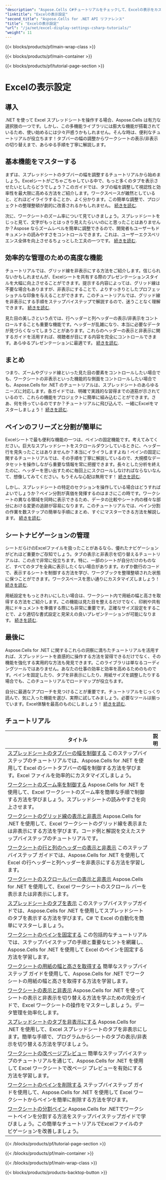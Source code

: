 ```yaml
---
"description": "Aspose.Cells C#チュートリアルをチェックして、Excelの表示をカスタマイズしましょう。フォント、色、書式を変更して、魅力的なレポートを作成できます。"
"linktitle": "Excelの表示設定"
"second_title": "Aspose.Cells for .NET API リファレンス"
"title": "Excelの表示設定"
"url": "/ja/net/excel-display-settings-csharp-tutorials/"
"weight": 11
---
```


{{< blocks/products/pf/main-wrap-class >}}

{{< blocks/products/pf/main-container >}}

{{< blocks/products/pf/tutorial-page-section >}}

# Excelの表示設定

## 導入

.NET を使って Excel スプレッドシートを操作する場合、Aspose.Cells は有力な選択肢の一つです。しかし、この多機能ライブラリには膨大な機能が搭載されているため、使い始めるには少々戸惑うかもしれません。そんな時は、便利なチュートリアルが役立ちます！タブバーの幅の調整からワークシートの表示/非表示の切り替えまで、あらゆる手順を丁寧に解説します。

## 基本機能をマスターする

まずは、スプレッドシートのタブバーの幅を調整するチュートリアルから始めましょう。Excelシートがごちゃごちゃしている中で、もっと多くのタブを表示させたいとしたらどうでしょう？このガイドでは、タブの幅を調整して視認性と効率性を最大限に高める方法をご紹介します。ワークスペースが雑然としていると、どれほどイライラすることか、よく分かります。この簡単な調整で、プロジェクトの整理整頓が劇的に改善されるかもしれません。 [続きを読む](./control-tab-bar-width-of-spreadsheet/).

次に、ワークシートのズーム率について見ていきましょう。スプレッドシートをじっと見て、文字がもっとはっきり見えたらいいのにと思ったことはありませんか？Aspose ならズームレベルを簡単に調整できるので、開発者もユーザーもドキュメントの読みやすさをコントロールできます。これは、ユーザーエクスペリエンス全体を向上させるちょっとした工夫の一つです。 [続きを読む](./controll-zoom-factor-of-worksheet/). 

## 効率的な管理のための高度な機能

チュートリアルでは、グリッド線を非表示にする方法をご紹介します。信じられないかもしれませんが、Excelシートを共有する際のプレゼンテーションスタイルを大幅に向上させることができます。提示する内容によっては、グリッド線は不要な場合もありますが、非表示にすることで、よりすっきりとしたプロフェッショナルな印象を与えることができます。このチュートリアルでは、グリッド線を非表示にする手順をステップバイステップで解説するので、迷うことなく理解できます。 [続きを読む](./display-and-hide-gridlines-of-worksheet/).

見た目の美しさという点では、行ヘッダーと列ヘッダーの表示/非表示をコントロールすることも重要な機能です。ヘッダーが乱雑になり、本当に必要なデータが見づらくなってしまうことがあります。これらのヘッダーの表示と非表示に関するガイドを活用すれば、視聴者が目にする内容を完全にコントロールできます。あらゆるプレゼンテーションに最適です。 [続きを読む](./display-and-hide-row-column-headers-of-worksheet/).

## まとめ

つまり、ズームやグリッド線といった見た目の要素をコントロールしたい場合でも、ワークシートの非表示といった機能的な側面をコントロールしたい場合でも、Aspose.Cells for .NET のチュートリアルは、スプレッドシートのあらゆるニーズに対応します。各ガイドでは、明確で実践的な習得までの道筋が示されているので、これらの機能をプロジェクトに簡単に組み込むことができます。さあ、何を待っているのですか？チュートリアルに飛び込んで、一緒にExcelをマスターしましょう！ [続きを読む](./hide-and-unhide-worksheet/).

## ペインのフリーズと分割が簡単に

Excelシートで最も便利な機能の一つは、ペインの固定機能です。考えてみてください。巨大なスプレッドシートをスクロールダウンしているときに、ヘッダー行を見失ったことはありませんか？本当にイライラしますよね！ペインの固定に関するチュートリアルでは、その手順を丁寧に解説しているので、大規模なデータセットを操作しながら重要な情報を常に把握できます。長々とした分析を終えたのに、ヘッダーを思い出すために毎回上にスクロールしなければならないなんて、想像してみてください。もうそんな心配は無用です！ [続きを読む](./freeze-panes-of-worksheet/).

しかし、スプレッドシートの特定のセクションを操作している場合はどうすればよいでしょうか？ペイン分割が真価を発揮するのはまさにこの時です。ワークシートの異なる領域を同時に表示できるため、データの比較やシート内の様々な部分における変更の追跡が容易になります。このチュートリアルでは、ペイン分割の作業を数ステップの簡単な手順にまとめ、すぐにマスターできる方法を解説します。 [続きを読む](./split-panes-of-worksheet/).

## シートナビゲーションの管理

シートだらけのExcelファイルを扱ったことがあるなら、優れたナビゲーションがどれほど重要かご存知でしょう。タブの表示と非表示を切り替えるチュートリアルは、この点で非常に役立ちます。特に、一部のシートが自分だけのものなど、すべてのタブを全員に表示したくない場合があります。わずか数行のコードで、表示するシートを制御する方法を学び、ワークブックを整理整頓された状態に保つことができます。ワークスペースを思い通りにカスタマイズしましょう！ [続きを読む](./hide-tabs-of-spreadsheet/).

用紙設定をもっときれいにしたい場合は、ワークシート内で用紙の幅と高さを取得する方法をご紹介します。この機能は見た目を整えるだけでなく、印刷や共有用にドキュメントを準備する際にも非常に重要です。正確なサイズ設定をすることで、より適切な書式設定と見栄えの良いプレゼンテーションが可能になります。 [続きを読む](./get-paper-width-and-height-of-worksheet/).

## 最後に

Aspose.Cells for .NET に関するこれらの洞察に満ちたチュートリアルを活用すれば、スプレッドシートを直感的に操作する方法を習得できるだけでなく、その機能を強化する実用的な方法も発見できます。このライブラリは単なるコーディングツールではありません。あなたの仕事の効率と効率を高めるためのものです。ペインを固定したり、タブを非表示にしたり、用紙サイズを調整したりする場合でも、このチュートリアルでロードマップが役立ちます。

自分に最適なアプローチを見つけることが重要です。チュートリアルをじっくり読んで、気に入った機能を選び、実際に試してみましょう。必要なツールは揃っています。Excel体験を最高のものにしましょう！ [続きを読む](./page-break-preview-of-worksheet/).

## チュートリアル 
タイトル | 説明 |
| --- | --- |
| [スプレッドシートのタブバーの幅を制御する](./control-tab-bar-width-of-spreadsheet/) このステップバイステップのチュートリアルでは、Aspose.Cells for .NET を使用して Excel のシートタブバーの幅を制御する方法を学びます。Excel ファイルを効率的にカスタマイズしましょう。 |  
| [ワークシートのズーム率を制御する](./controll-zoom-factor-of-worksheet/) Aspose.Cells for .NET を使用して、Excel ワークシートのズーム率を簡単な手順で制御する方法を学びましょう。スプレッドシートの読みやすさを向上させます。 |  
| [ワークシートのグリッド線の表示と非表示](./display-and-hide-gridlines-of-worksheet/) Aspose.Cells for .NET を使用して、Excel ワークシートのグリッド線を表示または非表示にする方法を学びます。コード例と解説を交えたステップバイステップのチュートリアルです。 |  
| [ワークシートの行と列のヘッダーの表示と非表示](./display-and-hide-row-column-headers-of-worksheet/) このステップバイステップ ガイドでは、Aspose.Cells for .NET を使用して Excel の行ヘッダーと列ヘッダーを非表示にする方法を学習します。 |  
| [ワークシートのスクロールバーの表示と非表示](./display-and-hide-scroll-bars-of-worksheet/) Aspose.Cells for .NET を使用して、Excel ワークシートのスクロール バーを表示または非表示にします。 |  
| [スプレッドシートのタブを表示](./display-tab-of-spreadsheet/) このステップバイステップガイドでは、Aspose.Cells for .NET を使用してスプレッドシートのタブを表示する方法を学びます。C# で Excel の自動化を簡単にマスターしましょう。 |  
| [ワークシートのペインを固定する](./freeze-panes-of-worksheet/) この包括的なチュートリアルでは、ステップバイステップの手順と重要なヒントを網羅し、Aspose.Cells for .NET を使用して Excel のペインを固定する方法を学習します。 |  
| [ワークシートの用紙の幅と高さを取得する](./get-paper-width-and-height-of-worksheet/) 簡単なステップバイステップ ガイドを使用して、Aspose.Cells for .NET でワークシートの用紙の幅と高さを取得する方法を学習します。 |  
| [ワークシートの表示と非表示](./hide-and-unhide-worksheet/) Aspose.Cells for .NET を使ってシートの表示と非表示を切り替える方法を学ぶための完全ガイドで、Excel ワークシートの操作をマスターしましょう。データ管理を効率化します。 |  
| [スプレッドシートのタブを非表示にする](./hide-tabs-of-spreadsheet/) Aspose.Cells for .NET を使用して、Excel スプレッドシートのタブを非表示にします。簡単な手順で、プログラムからシートのタブの表示/非表示を切り替える方法を学びましょう。 |  
| [ワークシートの改ページプレビュー](./page-break-preview-of-worksheet/) 簡単なステップバイステップのチュートリアルを通じて、Aspose.Cells for .NET を使用して Excel ワークシートで改ページ プレビューを有効にする方法を学習します。 |  
| [ワークシートのペインを削除する](./remove-panes-of-worksheet/) ステップバイステップ ガイドを使用して、Aspose.Cells for .NET を使用して Excel ワークシートからペインを簡単に削除する方法を学びます。 |  
| [ワークシートの分割ペイン](./split-panes-of-worksheet/) Aspose.Cells for .NETでワークシートペインを分割する方法をステップバイステップガイドで学びましょう。この簡単なチュートリアルでExcelファイルのナビゲーションを改善しましょう。 |  

{{< /blocks/products/pf/tutorial-page-section >}}

{{< /blocks/products/pf/main-container >}}

{{< /blocks/products/pf/main-wrap-class >}}

{{< blocks/products/products-backtop-button >}}